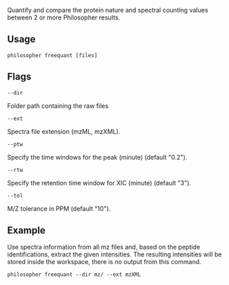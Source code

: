 Quantify and compare the protein nature and spectral counting values between 2 or more Philosopher results.


## Usage

`philosopher freequant [files]`


## Flags

`--dir`

Folder path containing the raw files

`--ext`

Spectra file extension (mzML, mzXML).

`--ptw`

Specify the time windows for the peak (minute) (default "0.2").

`--rtw`

Specify the retention time window for XIC (minute) (default "3").

`--tol`

M/Z tolerance in PPM (default "10").


## Example

Use spectra information from all mz files and, based on the peptide identifications, extract the given intensities. The resulting intensities will be stored inside the workspace, there is no output from this command.

`philosopher freequant --dir mz/ --ext mzXML`
